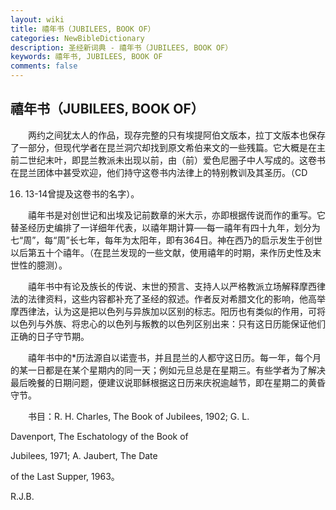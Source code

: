 ```yaml
---
layout: wiki
title: 禧年书（JUBILEES, BOOK OF）
categories: NewBibleDictionary
description: 圣经新词典 - 禧年书（JUBILEES, BOOK OF）
keywords: 禧年书, JUBILEES, BOOK OF
comments: false
---
```


## 禧年书（JUBILEES, BOOK OF）

　　两约之间犹太人的作品，现存完整的只有埃提阿伯文版本，拉丁文版本也保存了一部分，但现代学者在昆兰洞穴却找到原文希伯来文的一些残篇。它大概是在主前二世纪末叶，即昆兰教派未出现以前，由（前）爱色尼圈子中人写成的。这卷书在昆兰团体中甚受欢迎，他们持守这卷书内法律上的特别教训及其圣历。（CD

16. 13-14曾提及这卷书的名字）。

　　禧年书是对创世记和出埃及记前数章的米大示，亦即根据传说而作的重写。它替圣经历史编排了一详细年代表，以禧年期计算──每一禧年有四十九年，划分为七“周”，每“周”长七年，每年为太阳年，即有364日。神在西乃的启示发生于创世以后第五十个禧年。（在昆兰发现的一些文献，使用禧年的时期，来作历史性及末世性的臆测）。

　　禧年书中有论及族长的传说、末世的预言、支持人以严格教派立场解释摩西律法的法律资料，这些内容都补充了圣经的叙述。作者反对希腊文化的影响，他高举摩西律法，认为这是把以色列与异族加以区别的标志。阳历也有类似的作用，可将以色列与外族、将忠心的以色列与叛教的以色列区别出来：只有这日历能保证他们正确的日子守节期。

　　禧年书中的*历法源自以诺壹书，并且昆兰的人都守这日历。每一年，每个月的某一日都是在某个星期内的同一天；例如元旦总是在星期三。有些学者为了解决最后晚餐的日期问题，便建议说耶稣根据这日历来庆祝逾越节，即在星期二的黄昏守节。

　　书目：R. H. Charles, The Book of Jubilees, 1902; G. L.

Davenport, The Eschatology of the Book of

Jubilees, 1971; A. Jaubert, The Date

of the Last Supper, 1963。

R.J.B.








